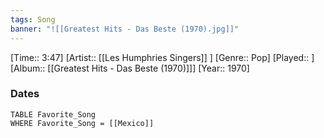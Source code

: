 ```yaml
---
tags: Song  
banner: "![[Greatest Hits - Das Beste (1970).jpg]]"
---
```

[Time:: 3:47]
[Artist:: [[Les Humphries Singers]] ]
[Genre:: Pop]
[Played:: ]
[Album:: [[Greatest Hits - Das Beste (1970)]]]
[Year:: 1970]
### Dates
````dataview
TABLE Favorite_Song
WHERE Favorite_Song = [[Mexico]]
````